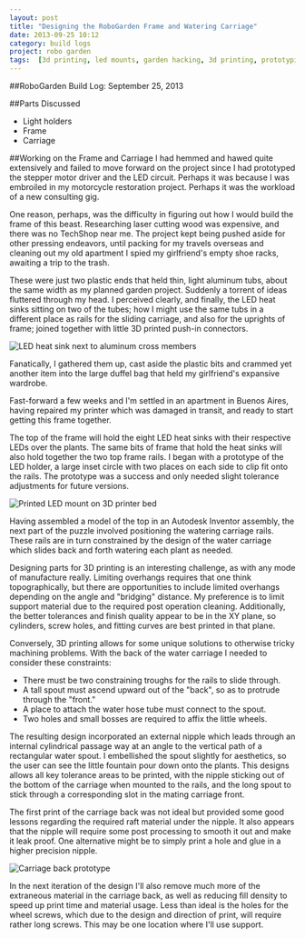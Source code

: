 ```yaml
---
layout: post
title: "Designing the RoboGarden Frame and Watering Carriage"
date: 2013-09-25 10:12
category: build logs
project: robo garden
tags:  [3d printing, led mounts, garden hacking, 3d printing, prototyping]
---
```


##RoboGarden Build Log: September 25, 2013

##Parts Discussed
- Light holders
- Frame
- Carriage

##Working on the Frame and Carriage
I had hemmed and hawed quite extensively and failed to move forward on the project since I had prototyped the stepper motor driver and the LED circuit. Perhaps it was because I was embroiled in my motorcycle restoration project. Perhaps it was the workload of a new consulting gig.

One reason, perhaps, was the difficulty in figuring out how I would build the frame of this beast. Researching laser cutting wood was expensive, and there was no TechShop near me. The project kept being pushed aside for other pressing endeavors, until packing for my travels overseas and cleaning out my old apartment I spied my girlfriend's empty shoe racks, awaiting a trip to the trash.

These were just two plastic ends that held thin, light aluminum tubs, about the same width as my planned garden project. Suddenly a torrent of ideas fluttered through my head. I perceived clearly, and finally, the LED heat sinks sitting on two of the tubes; how I might use the same tubs in a different place as rails for the sliding carriage, and also for the uprights of frame; joined together with little 3D printed push-in connectors.

![LED heat sink next to aluminum cross members](/images/post-content/robo-garden/rails-heat-sink.jpeg)

Fanatically, I gathered them up, cast aside the plastic bits and crammed yet another item into the large duffel bag that held my girlfriend's expansive wardrobe.

Fast-forward a few weeks and I'm settled in an apartment in Buenos Aires, having repaired my printer which was damaged in transit, and ready to start getting this frame together.

The top of the frame will hold the eight LED heat sinks with their respective LEDs over the plants. The same bits of frame that hold the heat sinks will also hold together the two top frame rails. I began with a prototype of the LED holder, a large inset circle with two places on each side to clip fit onto the rails. The prototype was a success and only needed slight tolerance adjustments for future versions.

![Printed LED mount on 3D printer bed](/images/post-content/robo-garden/finished-led-mount.jpeg)

Having assembled a model of the top in an Autodesk Inventor assembly, the next part of the puzzle involved positioning the watering carriage rails. These rails are in turn constrained by the design of the water carriage which slides back and forth watering each plant as needed.

Designing parts for 3D printing is an interesting challenge, as with any mode of manufacture really. Limiting overhangs requires that one think topographically, but there are opportunities to include limited overhangs depending on the angle and "bridging" distance. My preference is to limit support material due to the required post operation cleaning. Additionally, the better tolerances and finish quality appear to be in the XY plane, so cylinders, screw holes, and fitting curves are best printed in that plane.

Conversely, 3D printing allows for some unique solutions to otherwise tricky machining problems. With the back of the water carriage I needed to consider these constraints:

- There must be two constraining troughs for the rails to slide through.
- A tall spout must ascend upward out of the "back", so as to protrude through the "front."
- A place to attach the water hose tube must connect to the spout.
- Two holes and small bosses are required to affix the little wheels.

The resulting design incorporated an external nipple which leads through an internal cylindrical passage way at an angle to the vertical path of a rectangular water spout. I embellished the spout slightly for aesthetics, so the user can see the little fountain pour down onto the plants. This designs allows all key tolerance areas to be printed, with the nipple sticking out of the bottom of the carriage when mounted to the rails, and the long spout to stick through a corresponding slot in the mating carriage front.

The first print of the carriage back was not ideal but provided some good lessons regarding the required raft material under the nipple. It also appears that the nipple will require some post processing to smooth it out and make it leak proof. One alternative might be to simply print a hole and glue in a higher precision nipple.

![Carriage back prototype](/images/post-content/robo-garden/carriage-beta.jpeg)

In the next iteration of the design I'll also remove much more of the extraneous material in the carriage back, as well as reducing fill density to speed up print time and material usage. Less than ideal is the holes for the wheel screws, which due to the design and direction of print, will require rather long screws. This may be one location where I'll use support.
